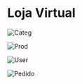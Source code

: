# Loja Virtual

![Categ](https://user-images.githubusercontent.com/97065934/219069073-2e63d4d6-5974-4463-9bb8-a5fe1081f238.png)

![Prod](https://user-images.githubusercontent.com/97065934/219069173-40e98bb2-8180-429b-9b57-bbe03188f99e.png)

![User](https://user-images.githubusercontent.com/97065934/219069214-5d4a38a1-6199-4c0d-bbc1-4c10bab79af5.png)

![Pedido](https://user-images.githubusercontent.com/97065934/219069250-1daaf41b-3e17-4ccf-a707-e67f9c6d06d6.png)

